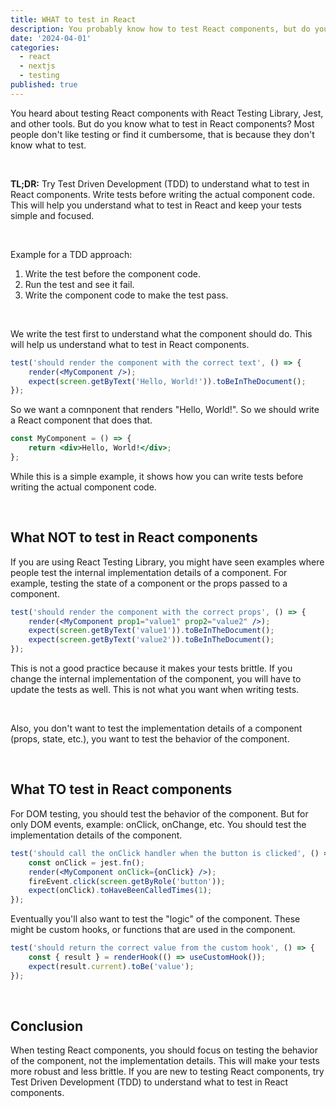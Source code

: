 ```yaml
---
title: WHAT to test in React
description: You probably know how to test React components, but do you know what to test?
date: '2024-04-01'
categories:
  - react
  - nextjs
  - testing
published: true
---
```


You heard about testing React components with React Testing Library, Jest, and other tools. But do
you know what to test in React components? Most people don't like testing or find it cumbersome,
that is because they don't know what to test.

<br/>

**TL;DR:** Try Test Driven Development (TDD) to understand what to test in React components. Write
tests before writing the actual component code. This will help you understand what to test in
React and keep your tests simple and focused.

<br/>

Example for a TDD approach:

1. Write the test before the component code.
2. Run the test and see it fail.
3. Write the component code to make the test pass.

<br/>

We write the test first to understand what the component should do. This will help us understand
what to test in React components.

```jsx
test('should render the component with the correct text', () => {
	render(<MyComponent />);
	expect(screen.getByText('Hello, World!')).toBeInTheDocument();
});
```

So we want a comnponent that renders "Hello, World!". So we should write a React component that
does that.

```jsx
const MyComponent = () => {
	return <div>Hello, World!</div>;
};
```

While this is a simple example, it shows how you can write tests before writing the actual
component code.

<br/>

## What NOT to test in React components

If you are using React Testing Library, you might have seen examples where people test the internal
implementation details of a component. For example, testing the state of a component or the props
passed to a component.

```jsx
test('should render the component with the correct props', () => {
	render(<MyComponent prop1="value1" prop2="value2" />);
	expect(screen.getByText('value1')).toBeInTheDocument();
	expect(screen.getByText('value2')).toBeInTheDocument();
});
```

This is not a good practice because it makes your tests brittle. If you change the internal
implementation of the component, you will have to update the tests as well. This is not what you
want when writing tests.

<br/>

Also, you don't want to test the implementation details of a component (props, state, etc.), you
want to test the
behavior of the component.



<br/>

## What TO test in React components

For DOM testing, you should test the behavior of the component. But for only DOM events, example:
onClick, onChange, etc. You should test the implementation details of the component.

```jsx
test('should call the onClick handler when the button is clicked', () => {
	const onClick = jest.fn();
	render(<MyComponent onClick={onClick} />);
	fireEvent.click(screen.getByRole('button'));
	expect(onClick).toHaveBeenCalledTimes(1);
});
```

Eventually you'll also want to test the "logic" of the component. These might be custom hooks, or
functions that are used in the component.

```jsx
test('should return the correct value from the custom hook', () => {
	const { result } = renderHook(() => useCustomHook());
	expect(result.current).toBe('value');
});
```

<br/>

## Conclusion

When testing React components, you should focus on testing the behavior of the component, not the
implementation details. This will make your tests more robust and less brittle. If you are new to
testing React components, try Test Driven Development (TDD) to understand what to test in React
components.


